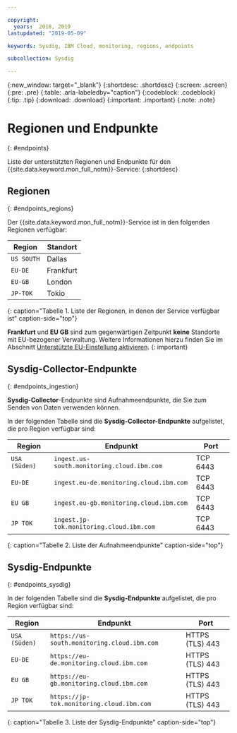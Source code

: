 ```yaml
---

copyright:
  years:  2018, 2019
lastupdated: "2019-05-09"

keywords: Sysdig, IBM Cloud, monitoring, regions, endpoints

subcollection: Sysdig

---
```


{:new_window: target="_blank"}
{:shortdesc: .shortdesc}
{:screen: .screen}
{:pre: .pre}
{:table: .aria-labeledby="caption"}
{:codeblock: .codeblock}
{:tip: .tip}
{:download: .download}
{:important: .important}
{:note: .note}


# Regionen und Endpunkte
{: #endpoints}

Liste der unterstützten Regionen und Endpunkte für den {{site.data.keyword.mon_full_notm}}-Service:
{:shortdesc}

## Regionen
{: #endpoints_regions}

Der {{site.data.keyword.mon_full_notm}}-Service ist in den folgenden Regionen verfügbar:

| Region                | Standort  | 
|-----------------------|-----------|
| `US SOUTH`            | Dallas    | 
| `EU-DE`               | Frankfurt | 
| `EU-GB`               | London    | 
| `JP-TOK`              | Tokio    |
{: caption="Tabelle 1. Liste der Regionen, in denen der Service verfügbar ist" caption-side="top"} 

**Frankfurt** und **EU GB** sind zum gegenwärtigen Zeitpunkt **keine** Standorte mit EU-bezogener Verwaltung. Weitere Informationen hierzu finden Sie im Abschnitt [Unterstützte EU-Einstellung aktivieren](/docs/account?topic=account-eu-hipaa-supported#bill_eusupported).
{: important}


## Sysdig-Collector-Endpunkte
{: #endpoints_ingestion}

**Sysdig-Collector**-Endpunkte sind Aufnahmeendpunkte, die Sie zum Senden von Daten verwenden können.

In der folgenden Tabelle sind die **Sysdig-Collector-Endpunkte** aufgelistet, die pro Region verfügbar sind:

| Region        | Endpunkt                                                  | Port |
|---------------|-----------------------------------------------------------|------|
| `USA (Süden)`    | `ingest.us-south.monitoring.cloud.ibm.com`                | TCP 6443 |
| `EU-DE`       | `ingest.eu-de.monitoring.cloud.ibm.com`                   | TCP 6443 | 
| `EU GB`       | `ingest.eu-gb.monitoring.cloud.ibm.com`                   | TCP 6443 | 
| `JP TOK`      | `ingest.jp-tok.monitoring.cloud.ibm.com`                  | TCP 6443 | 
{: caption="Tabelle 2. Liste der Aufnahmeendpunkte" caption-side="top"} 



## Sysdig-Endpunkte
{: #endpoints_sysdig}

In der folgenden Tabelle sind die **Sysdig-Endpunkte** aufgelistet, die pro Region verfügbar sind:

| Region       | Endpunkt                                                  | Port            |
|--------------|-----------------------------------------------------------|-----------------|
| `USA (Süden)`   | `https://us-south.monitoring.cloud.ibm.com `               | HTTPS (TLS) 443 |  
| `EU-DE`      | `https://eu-de.monitoring.cloud.ibm.com `                 | HTTPS (TLS) 443 |
| `EU GB`      | `https://eu-gb.monitoring.cloud.ibm.com `                 | HTTPS (TLS) 443 |
| `JP TOK`     | `https://jp-tok.monitoring.cloud.ibm.com`                 | HTTPS (TLS) 443 |
{: caption="Tabelle 3. Liste der Sysdig-Endpunkte" caption-side="top"} 


